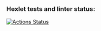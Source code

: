 ### Hexlet tests and linter status:
[![Actions Status](https://github.com/Pech3nyka/frontend-project-46/actions/workflows/hexlet-check.yml/badge.svg)](https://github.com/Pech3nyka/frontend-project-46/actions)